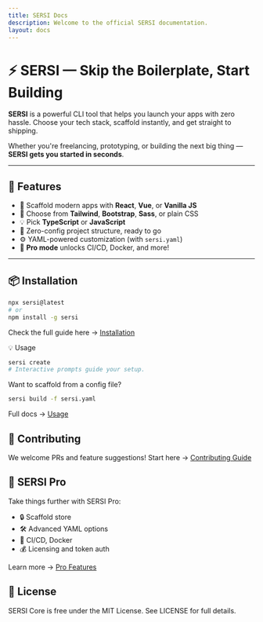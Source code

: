 ```yaml
---
title: SERSI Docs
description: Welcome to the official SERSI documentation.
layout: docs
---
```


# ⚡ SERSI — Skip the Boilerplate, Start Building

**SERSI** is a powerful CLI tool that helps you launch your apps with zero hassle. Choose your tech stack, scaffold instantly, and get straight to shipping.

Whether you're freelancing, prototyping, or building the next big thing — **SERSI gets you started in seconds**.

---

## 🚀 Features

- 🔧 Scaffold modern apps with **React**, **Vue**, or **Vanilla JS**
- 🎨 Choose from **Tailwind**, **Bootstrap**, **Sass**, or plain CSS
- 💡 Pick **TypeScript** or **JavaScript**
- 🧱 Zero-config project structure, ready to go
- ⚙️ YAML-powered customization (with `sersi.yaml`)
- 💼 **Pro mode** unlocks CI/CD, Docker, and more!

---

## 📦 Installation

```bash
npx sersi@latest
# or
npm install -g sersi
```

Check the full guide here → [Installation](./docs/installation.md)

💡 Usage

```bash
sersi create
# Interactive prompts guide your setup.
```

Want to scaffold from a config file?

```bash
sersi build -f sersi.yaml
```

Full docs → [Usage](./docs/USAGE.md)

## 🤝 Contributing

We welcome PRs and feature suggestions!
Start here → [Contributing Guide](./docs/CONTRIBUTING.md)

## 🔐 SERSI Pro

Take things further with SERSI Pro:

- 🔒 Scaffold store
- 🛠 Advanced YAML options
- 🚀 CI/CD, Docker
- 💰 Licensing and token auth

Learn more → [Pro Features](./docs/pro.md)

## 📄 License

SERSI Core is free under the MIT License.
See LICENSE for full details.

